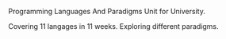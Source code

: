 Programming Languages And Paradigms Unit for University. 

Covering 11 langages in 11 weeks. 
Exploring different paradigms. 
